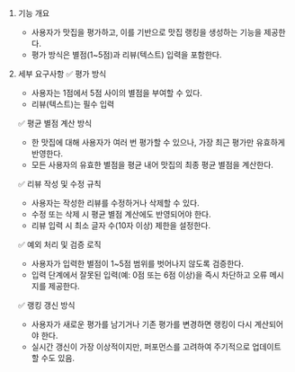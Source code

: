1. 기능 개요
   - 사용자가 맛집을 평가하고, 이를 기반으로 맛집 랭킹을 생성하는 기능을 제공한다.
   - 평가 방식은 별점(1~5점)과 리뷰(텍스트) 입력을 포함한다.

2. 세부 요구사항
    ✅ 평가 방식
   - 사용자는 1점에서 5점 사이의 별점을 부여할 수 있다.
   - 리뷰(텍스트)는 필수 입력
    
   ✅ 평균 별점 계산 방식
   - 한 맛집에 대해 사용자가 여러 번 평가할 수 있으나, 가장 최근 평가만 유효하게 반영한다.
   - 모든 사용자의 유효한 별점을 평균 내어 맛집의 최종 평균 별점을 계산한다.
    
   ✅ 리뷰 작성 및 수정 규칙 
   - 사용자는 작성한 리뷰를 수정하거나 삭제할 수 있다.
   - 수정 또는 삭제 시 평균 별점 계산에도 반영되어야 한다.
   - 리뷰 입력 시 최소 글자 수(10자 이상) 제한을 설정한다.
    
   ✅ 예외 처리 및 검증 로직
   - 사용자가 입력한 별점이 1~5점 범위를 벗어나지 않도록 검증한다.
   - 입력 단계에서 잘못된 입력(예: 0점 또는 6점 이상)을 즉시 차단하고 오류 메시지를 제공한다.
    
   ✅ 랭킹 갱신 방식
   - 사용자가 새로운 평가를 남기거나 기존 평가를 변경하면 랭킹이 다시 계산되어야 한다.
   - 실시간 갱신이 가장 이상적이지만, 퍼포먼스를 고려하여 주기적으로 업데이트할 수도 있음.

